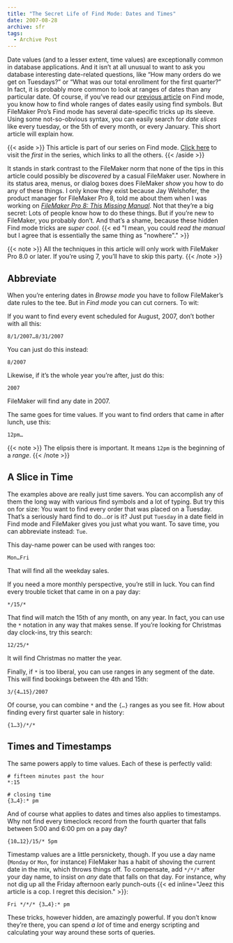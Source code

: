 ```yaml
---
title: "The Secret Life of Find Mode: Dates and Times"
date: 2007-08-28
archive: sfr
tags: 
  - Archive Post
---
```


Date values (and to a lesser extent, time values) are exceptionally common in database applications. And it isn’t at all unusual to want to ask you database interesting date-related questions, like “How many orders do we get on Tuesdays?” or “What was our total enrollment for the first quarter?” In fact, it is probably more common to look at ranges of dates than any particular date. Of course, if you’ve read our [previous article](../the-secret-life-of-find-mode-requests/) on Find mode, you know how to find whole ranges of dates easily using find symbols. But FileMaker Pro’s Find mode has several date-specific tricks up its sleeve. Using some not-so-obvious syntax, you can easily search for *date slices* like every tuesday, or the 5th of every month, or every January. This short article will explain how.

{{< aside >}}
This article is part of our series on Find mode. [Click here](../the-secret-life-of-find-mode-requests/) to visit the *first* in the series, which links to all the others.
{{< /aside >}}

It stands in stark contrast to the FileMaker norm that none of the tips in this article could possibly be *discovered* by a casual FileMaker user. Nowhere in its status area, menus, or dialog boxes does FileMaker *show* you how to do any of these things. I only know they exist because Jay Welshofer, the product manager for FileMaker Pro 8, told me about them when I was working on [*FileMaker Pro 8: This Missing Manual*](https://www.oreilly.com/library/view/filemaker-pro-8/0596005792/). Not that they’re a big secret: Lots of people know how to do these things. But if you’re new to FileMaker, you probably don’t. And that’s a shame, because these hidden Find mode tricks are *super cool*. {{< ed "I mean, you could *read the manual* but I agree that is essentially the same thing as \"nowhere\"." >}}

{{< note >}}
All the techniques in this article will only work with FileMaker Pro 8.0 or later. If you’re using 7, you’ll have to skip this party.
{{< /note >}}

## Abbreviate

When you’re entering dates in *Browse mode* you have to follow FileMaker’s date rules to the tee. But in *Find mode* you can cut corners. To wit:

If you want to find every event scheduled for August, 2007, don’t bother with all this:

```
8/1/2007…8/31/2007
```

You can just do this instead:

```
8/2007
```
Likewise, if it’s the whole year you’re after, just do this:

```
2007
```

FileMaker will find any date in 2007.

The same goes for time values. If you want to find orders that came in after lunch, use this:

```
12pm…
```

{{< note >}}
The elipsis there is important. It means `12pm` is the beginning of a *range*.
{{< /note >}}

## A Slice in Time

The examples above are really just time savers. You can accomplish any of them the long way with various find symbols and a lot of typing. But try this on for size: You want to find every order that was placed on a Tuesday. That’s a seriously hard find to do…or is it? Just put `Tuesday` in a date field in Find mode and FileMaker gives you just what you want. To save time, you can abbreviate instead: `Tue`.

This day-name power can be used with ranges too:

```
Mon…Fri
```

That will find all the weekday sales.

If you need a more monthly perspective, you’re still in luck. You can find every trouble ticket that came in on a pay day:

```
*/15/*
```

That find will match the 15th of any month, on any year. In fact, you can use the `*` notation in any way that makes sense. If you’re looking for Christmas day clock-ins, try this search:

```
12/25/*
```

It will find Christmas no matter the year.

Finally, if `*` is too liberal, you can use ranges in any segment of the date. This will find bookings between the 4th and 15th:

```
3/{4…15}/2007
```

Of course, you can combine `*` and the `{…}` ranges as you see fit. How about finding every first quarter sale in history:

```
{1…3}/*/*
```

## Times and Timestamps

The same powers apply to time values. Each of these is perfectly valid:

```
# fifteen minutes past the hour
*:15

# closing time
{3…4}:* pm
```

And of course what applies to dates and times also applies to timestamps. Why not find every timeclock record from the fourth quarter that falls between 5:00 and 6:00 pm on a pay day?

```
{10…12}/15/* 5pm
```

Timestamp values are a little persnickety, though. If you use a day name (`Monday` or `Mon`, for instance) FileMaker has a habit of shoving the current date in the mix, which throws things off. To compensate, add `*/*/*` after your day name, to insist on *any* date that falls on that day. For instance, why not dig up all the Friday afternoon early punch-outs {{< ed inline="Jeez this article is a cop. I regret this decision." >}}:

```
Fri */*/* {3…4}:* pm
```

These tricks, however hidden, are amazingly powerful. If you don’t know they’re there, you can spend *a lot* of time and energy scripting and calculating your way around these sorts of queries.
